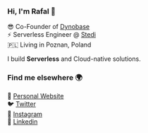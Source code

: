 ### Hi, I'm Rafal 👋

😎 Co-Founder of [Dynobase](https://dynobase.dev) <br />
⚡️ Serverless Engineer @ [Stedi](https://stedi.com) <br />
🇵🇱 Living in Poznan, Poland

I build **Serverless** and Cloud-native solutions.

### Find me elsewhere 🌍

🚀 [Personal Website](https://rwilinski.me)  <br />
🐦 [Twitter](https://twitter.com/RafalWilinski)  <br />
📸 [Instagram](https://instagram.com/rwilinski)  <br />
👔 [Linkedin](https://www.linkedin.com/in/rafwilinski/)
